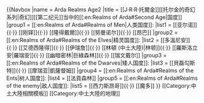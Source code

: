 {{Navbox
|name       = Arda Realms Age2
|title      = [[J·R·R·托爾金]][[托尔金的奇幻系列|奇幻]][[第二纪元]]当中的[[:en:Realms of Arda#Second Age|国度]] 
|group1     = [[:en:Realms of Arda#Realms of Men|人类国度]]:
|list1      = [[亚尔诺]]{{·}} [[刚铎]]{{·}} [[隆得戴爾]]{{·}} [[努曼诺尔]]{{·}} [[昂巴]]
|group2     = [[:en:Realms of Arda#Realms of the Elves|精灵国度]]:
|list2      = [[多溫尼安]]{{·}} [[艾德西隆得]]{{·}} [[伊瑞詹]]{{·}} [[林頓 (中土大陸)|林顿]]{{·}} [[羅斯洛立安|羅瑞安]]{{·}} [[幽暗密林|巨綠森林]]{{·}} [[瑞文戴尔]]
|group3     = [[:en:Realms of Arda#Realms of the Dwarves|矮人国度]]:
|list3      = [[貝磊勾斯特]]{{·}} [[摩瑞亚|凱薩督姆]]
|group4     = [[:en:Realms of Arda#Realms of the Ents|树人国度]]:
|list4      = [[法貢森林]]
|group5     = [[:en:Realms of Arda#Realms of the enemy|敌人国度]]:
|list5      = [[西力斯昂哥]]{{·}} [[魔多]]
}}<noinclude>
[[Category:中土大陸相關模板]]
[[Category:中土大陸的地理]]
<!--Interwikis-->
</noinclude>
